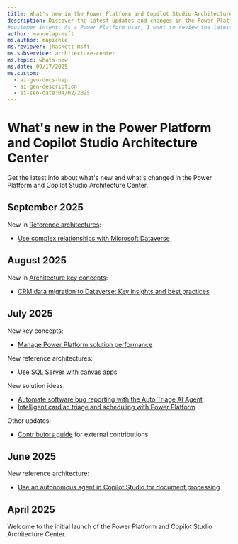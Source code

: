```yaml
---
title: What's new in the Power Platform and Copilot Studio Architecture Center
description: Discover the latest updates and changes in the Power Platform and Copilot Studio Architecture Center.
#customer intent: As a Power Platform user, I want to review the latest updates so that I can design better solutions for Power Platform.  
author: manuelap-msft
ms.author: mapichle
ms.reviewer: jhaskett-msft
ms.subservice: architecture-center
ms.topic: whats-new
ms.date: 09/17/2025
ms.custom:
  - ai-gen-docs-bap
  - ai-gen-description
  - ai-seo-date:04/02/2025
---
```


# What's new in the Power Platform and Copilot Studio Architecture Center

Get the latest info about what's new and what's changed in the Power Platform  and Copilot Studio Architecture Center.

## September 2025

New in [Reference architectures](reference-architectures/index.md):

- [Use complex relationships with Microsoft Dataverse](complex-relationships-dataverse.md)

## August 2025

New in [Architecture key concepts](key-concepts/index.md):

- [CRM data migration to Dataverse: Key insights and best practices](key-concepts/data-migration/index.md)

## July 2025

New key concepts:

- [Manage Power Platform solution performance](key-concepts/performance/index.md)

New reference architectures:

- [Use SQL Server with canvas apps](reference-architectures/sqlserver-canvas-app.md)

New solution ideas:

- [Automate software bug reporting with the Auto Triage AI Agent](solution-ideas/auto-ai-triage.md)
- [Intelligent cardiac triage and scheduling with Power Platform](solution-ideas/cardio-triage-agent.md)

Other updates:

- [Contributors guide](contribute.md) for external contributions

## June 2025

New reference architecture:

- [Use an autonomous agent in Copilot Studio for document processing](reference-architectures/document-processing-agent.md)

## April 2025

Welcome to the initial launch of the Power Platform and Copilot Studio Architecture Center.
